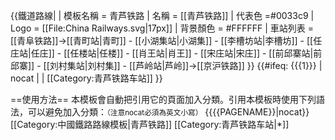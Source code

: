 {{鐵道路線|
| 模板名稱 = 青芦铁路
| 名稱 = [[青芦铁路]]
| 代表色 =#0033c9
| Logo = [[File:China Railways.svg|17px]]
| 背景顏色 = #FFFFFF
| 車站列表 = [[青阜铁路]]→[[青町站|青町]] - [[小湖集站|小湖集]] - [[李槽坊站|李槽坊]] - [[任庄站|任庄]] - [[任楼站|任楼]] - [[肖王站|肖王]] - [[宋庄站|宋庄]] - [[前邱寨站|前邱寨]] - [[刘村集站|刘村集]] - [[芦岭站|芦岭]]→[[京沪铁路]]
}}
<includeonly>{{#ifeq: {{{1}}} | nocat | <!--空--> | [[Category:青芦铁路车站]] }}</includeonly><noinclude>

==使用方法==
本模板會自動把引用它的頁面加入分類。引用本模板時使用下列語法，可以避免加入分類：<small>（注意nocat必須為英文小寫）</small>
 <nowiki>{{</nowiki>{{PAGENAME}}<nowiki>|nocat}}</nowiki>
[[Category:中國鐵路路線模板|青芦铁路]]
[[Category:青芦铁路车站|*]]
</noinclude>
